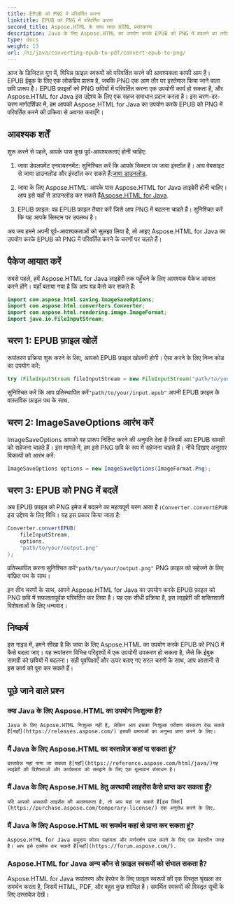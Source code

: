 ```yaml
---
title: EPUB को PNG में परिवर्तित करना
linktitle: EPUB को PNG में परिवर्तित करना
second_title: Aspose.HTML के साथ जावा HTML प्रसंस्करण
description: Java के लिए Aspose.HTML का उपयोग करके EPUB को PNG में बदलने का तरीका जानें। हमारे चरण-दर-चरण गाइड का पालन करें और अपनी ईबुक सामग्री को आकर्षक बनाएँ।
type: docs
weight: 13
url: /hi/java/converting-epub-to-pdf/convert-epub-to-png/
---
```


आज के डिजिटल युग में, विभिन्न फ़ाइल स्वरूपों को परिवर्तित करने की आवश्यकता काफी आम है। EPUB ईबुक के लिए एक लोकप्रिय प्रारूप है, जबकि PNG एक आम तौर पर इस्तेमाल किया जाने वाला छवि प्रारूप है। EPUB फ़ाइलों को PNG छवियों में परिवर्तित करना एक उपयोगी कार्य हो सकता है, और Aspose.HTML for Java इस उद्देश्य के लिए एक सहज समाधान प्रदान करता है। इस चरण-दर-चरण मार्गदर्शिका में, हम आपको Aspose.HTML for Java का उपयोग करके EPUB को PNG में परिवर्तित करने की प्रक्रिया से अवगत कराएँगे।

## आवश्यक शर्तें

शुरू करने से पहले, आपके पास कुछ पूर्व-आवश्यकताएं होनी चाहिए:

1.  जावा डेवलपमेंट एनवायरनमेंट: सुनिश्चित करें कि आपके सिस्टम पर जावा इंस्टॉल है। आप वेबसाइट से जावा डाउनलोड और इंस्टॉल कर सकते हैं:[जावा डाउनलोड](https://www.oracle.com/java/technologies/javase-downloads.html).

2.  जावा के लिए Aspose.HTML: आपके पास Aspose.HTML for Java लाइब्रेरी होनी चाहिए। आप इसे यहाँ से डाउनलोड कर सकते हैं[Aspose.HTML for Java](https://releases.aspose.com/html/java/).

3. EPUB फ़ाइल: वह EPUB फ़ाइल तैयार करें जिसे आप PNG में बदलना चाहते हैं। सुनिश्चित करें कि यह आपके सिस्टम पर उपलब्ध है।

अब जब हमने अपनी पूर्व-आवश्यकताओं को सुलझा लिया है, तो आइए Aspose.HTML for Java का उपयोग करके EPUB को PNG में परिवर्तित करने के चरणों पर चलते हैं।

## पैकेज आयात करें

सबसे पहले, हमें Aspose.HTML for Java लाइब्रेरी तक पहुँचने के लिए आवश्यक पैकेज आयात करने होंगे। यहाँ बताया गया है कि आप यह कैसे कर सकते हैं:

```java
import com.aspose.html.saving.ImageSaveOptions;
import com.aspose.html.converters.Converter;
import com.aspose.html.rendering.image.ImageFormat;
import java.io.FileInputStream;
```

## चरण 1: EPUB फ़ाइल खोलें

रूपांतरण प्रक्रिया शुरू करने के लिए, आपको EPUB फ़ाइल खोलनी होगी। ऐसा करने के लिए निम्न कोड का उपयोग करें:

```java
try (FileInputStream fileInputStream = new FileInputStream("path/to/your/input.epub")) {
```

 सुनिश्चित करें कि आप प्रतिस्थापित करें`"path/to/your/input.epub"` अपनी EPUB फ़ाइल के वास्तविक फ़ाइल पथ के साथ.

## चरण 2: ImageSaveOptions आरंभ करें

ImageSaveOptions आपको वह प्रारूप निर्दिष्ट करने की अनुमति देता है जिसमें आप EPUB सामग्री को सहेजना चाहते हैं। इस मामले में, हम इसे PNG छवि के रूप में सहेजना चाहते हैं। नीचे दिखाए अनुसार विकल्पों को आरंभ करें:

```java
ImageSaveOptions options = new ImageSaveOptions(ImageFormat.Png);
```

## चरण 3: EPUB को PNG में बदलें

 अब EPUB फ़ाइल को PNG इमेज में बदलने का महत्वपूर्ण चरण आता है।`Converter.convertEPUB` इस उद्देश्य के लिए विधि। यह इस प्रकार किया जाता है:

```java
Converter.convertEPUB(
    fileInputStream,
    options,
    "path/to/your/output.png"
);
```

 प्रतिस्थापित करना सुनिश्चित करें`"path/to/your/output.png"` PNG फ़ाइल को सहेजने के लिए वांछित पथ के साथ।

इन तीन चरणों के साथ, आपने Aspose.HTML for Java का उपयोग करके EPUB फ़ाइल को PNG छवि में सफलतापूर्वक परिवर्तित कर लिया है। यह एक सीधी प्रक्रिया है, इस लाइब्रेरी की शक्तिशाली विशेषताओं के लिए धन्यवाद।

## निष्कर्ष

इस गाइड में, हमने सीखा है कि जावा के लिए Aspose.HTML का उपयोग करके EPUB को PNG में कैसे बदला जाए। यह रूपांतरण विभिन्न परिदृश्यों में एक उपयोगी उपकरण हो सकता है, जैसे कि ईबुक सामग्री को छवियों में बदलना। सही पूर्वापेक्षाएँ और ऊपर बताए गए सरल चरणों के साथ, आप आसानी से इस कार्य को पूरा कर सकते हैं।

## पूछे जाने वाले प्रश्न

### क्या Java के लिए Aspose.HTML का उपयोग निःशुल्क है?
    Java के लिए Aspose.HTML निःशुल्क नहीं है, लेकिन आप इसका निःशुल्क परीक्षण संस्करण देख सकते हैं[यहाँ](https://releases.aspose.com/) इसकी क्षमताओं का अनुभव प्राप्त करने के लिए।

### मैं Java के लिए Aspose.HTML का दस्तावेज़ कहां पा सकता हूं?
    दस्तावेज़ यहां पाया जा सकता है[यहाँ](https://reference.aspose.com/html/java/)यह लाइब्रेरी की विशेषताओं और कार्यक्षमता को समझने के लिए एक मूल्यवान संसाधन है।

### मैं Java के लिए Aspose.HTML हेतु अस्थायी लाइसेंस कैसे प्राप्त कर सकता हूँ?
    यदि आपको अस्थायी लाइसेंस की आवश्यकता है, तो आप यहां जा सकते हैं[इस लिंक](https://purchase.aspose.com/temporary-license/) एक अनुरोध करने के लिए.

### मैं Java के लिए Aspose.HTML का समर्थन कहां से प्राप्त कर सकता हूं?
    Aspose.HTML for Java समुदाय फ़ोरम सहायता और मार्गदर्शन प्राप्त करने के लिए एक बेहतरीन जगह है। आप इसे एक्सेस कर सकते हैं[यहाँ](https://forum.aspose.com/).

### Aspose.HTML for Java अन्य कौन से फ़ाइल स्वरूपों को संभाल सकता है?
   Aspose.HTML for Java रूपांतरण और हेरफेर के लिए फ़ाइल स्वरूपों की एक विस्तृत श्रृंखला का समर्थन करता है, जिसमें HTML, PDF, और बहुत कुछ शामिल है। समर्थित स्वरूपों की विस्तृत सूची के लिए दस्तावेज़ देखें।
